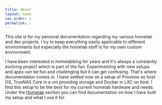 ```yaml
---
title: About
layout: home
nav_order: 1
permalink: /
---
```


This site is for my personal documentation regarding my various homelab and dev projects. I try to keep everything easily applicable to different environments but especially the homelab stuff is for my own custom environment.

I have been interested in homelabbing for years and it's always a constantly evolving project which is part of the fun. Experimenting with new setups and apps can be fun and challenging but it can get confusing. That's where documentation comes in. I have settled now on a setup of Proxmox as host OS, TrueNAS Core in a vm providing storage and Docker in LXC on host. I find this setup to be the best for my current homelab hardware and needs. Under the [Homelab] section you can find documentation on how I have built my setup and what I use it for.



[Homelab]: /homelab